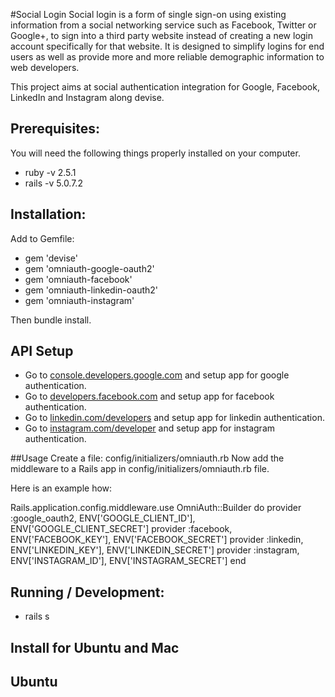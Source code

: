 #Social Login
Social login is a form of single sign-on using existing information from a social networking service such as Facebook, Twitter or Google+, to sign into a third party website instead of creating a new login account specifically for that website. It is designed to simplify logins for end users as well as provide more and more reliable demographic information to web developers.

This project aims at social authentication integration for Google, Facebook, LinkedIn and Instagram along devise.


## Prerequisites:
You will need the following things properly installed on your computer.
* ruby -v 2.5.1
* rails -v 5.0.7.2

## Installation:

Add to Gemfile:
* gem 'devise'
* gem 'omniauth-google-oauth2'
* gem 'omniauth-facebook'
* gem 'omniauth-linkedin-oauth2'
* gem 'omniauth-instagram'

Then bundle install.

## API Setup
* Go to [console.developers.google.com]('https://console.developers.google.com') and setup app for google authentication.
* Go to [developers.facebook.com]('https://developers.facebook.com/') and setup app for facebook authentication.
* Go to [linkedin.com/developers]('https://www.linkedin.com/developers/') and setup app for linkedin authentication.
* Go to [instagram.com/developer]('https://www.instagram.com/developer/') and setup app for instagram authentication.

##Usage
Create a file: config/initializers/omniauth.rb
Now add the middleware to a Rails app in config/initializers/omniauth.rb file.

Here is an example how:

Rails.application.config.middleware.use OmniAuth::Builder do
  provider :google_oauth2, ENV['GOOGLE_CLIENT_ID'], ENV['GOOGLE_CLIENT_SECRET']
  provider :facebook, ENV['FACEBOOK_KEY'], ENV['FACEBOOK_SECRET']
  provider :linkedin, ENV['LINKEDIN_KEY'], ENV['LINKEDIN_SECRET']
  provider :instagram, ENV['INSTAGRAM_ID'], ENV['INSTAGRAM_SECRET']
end

## Running / Development:
* rails s

## Install for Ubuntu and Mac
## Ubuntu
